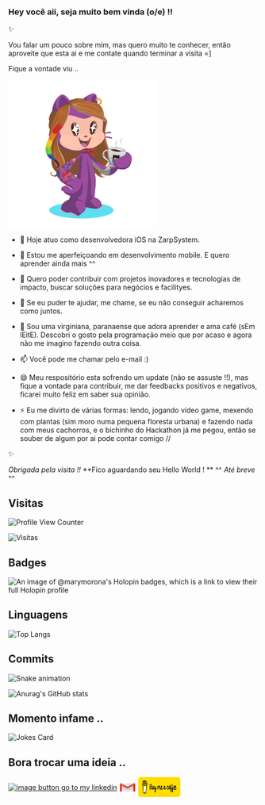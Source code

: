 ### Hey você aii, seja muito bem vinda (o/e) !!




✨

Vou falar um pouco sobre mim, mas quero muito te conhecer, então aproveite que esta ai e me contate quando terminar a visita =]

Fique a vontade viu ..


<a href="url"><img src="https://github.com/MariliseMorona/MariliseMorona/blob/main/.github/workflows/assets/myOctocat.png" align="center" alt="image my octocat is purple skin, colored hair, tattoo and piercing, according to a cup of coffee" height="300" width="300" ></a> 


- 🔭 Hoje atuo como desenvolvedora iOS na ZarpSystem.

- 🌱 Estou me aperfeiçoando em desenvolvimento mobile. E quero aprender ainda mais ^^
 
- 👯 Quero poder contribuir com projetos inovadores e tecnologias de impacto, buscar soluções para negócios e facilityes.
 
- 🤔 Se eu puder te ajudar, me chame, se eu não conseguir acharemos como juntos.

- 💬 Sou uma virginiana, paranaense que adora aprender e ama café (sEm lEitE). Descobri o gosto pela programação meio que por acaso e agora não me imagino fazendo outra coisa.

- 📫 Você pode me chamar pelo e-mail :)

- 😄 Meu respositório esta sofrendo um update (não se assuste !!), mas fique a vontade para contribuir, me dar feedbacks positivos e negativos, ficarei muito feliz em saber sua opinião.
 
- ⚡ Eu me divirto de várias formas: lendo, jogando vídeo game, mexendo com plantas (sim moro numa pequena floresta urbana) e fazendo nada com meus cachorros, e o bichinho do Hackathon já me pegou, então se souber de algum por ai pode contar comigo //

✨

_Obrigada pela visita !!_
**Fico aguardando seu Hello World ! **
 ^^ _Até breve_ ^^

## Visitas

![Profile View Counter](https://komarev.com/ghpvc/?username=MariliseMorona)

![Visitas](https://visitor-badge.glitch.me/badge?page_id=MariliseMorona)

## Badges

![An image of @marymorona's Holopin badges, which is a link to view their full Holopin profile](https://holopin.me/marymorona)

## Linguagens

![Top Langs](https://github-readme-stats.vercel.app/api/top-langs/?username=MariliseMorona&theme=tokyonight)           
          

## Commits

![Snake animation](https://github.com/MariliseMorona/MariliseMorona/blob/output/github-contribution-grid-snake.svg)

![Anurag's GitHub stats](https://github-readme-stats.vercel.app/api?username=MariliseMorona&show_icons=true&theme=cobalt)

 ## Momento infame ..

 ![Jokes Card](https://readme-jokes.vercel.app/api)

## Bora trocar uma ideia ..

<a href="https://linkedin.com/in/marilise-morona" target="blank"><img align="center" src="https://raw.githubusercontent.com/rahuldkjain/github-profile-readme-generator/master/src/images/icons/Social/linked-in-alt.svg" alt="image button go to my linkedin" height="30" width="40" /></a>
<a href="mailto:marymorona@gmail.com" target="blank"><img align="center" src="https://github.com/MariliseMorona/MariliseMorona/blob/main/.github/workflows/assets/iconGmail.png" alt="image button send e-mail for me" height="25" width="35" /></a>
<a href="https://www.buymeacoffee.com/marymorona" target="blank"><img align="center" src="https://github.com/MariliseMorona/MariliseMorona/blob/main/.github/workflows/assets/bmc-button.png" alt="image button by me a coffee" height="40" width="85" /></a>